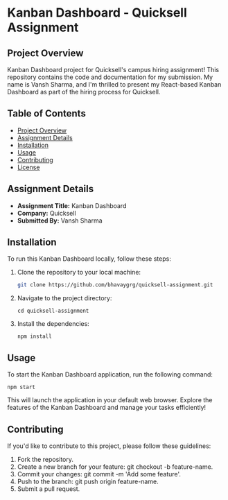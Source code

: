 # Kanban Dashboard - Quicksell Assignment

## Project Overview

Kanban Dashboard project for Quicksell's campus hiring assignment! This repository contains the code and documentation for my submission. My name is Vansh Sharma, and I'm thrilled to present my React-based Kanban Dashboard as part of the hiring process for Quicksell.

## Table of Contents

- [Project Overview](#project-overview)
- [Assignment Details](#assignment-details)
- [Installation](#installation)
- [Usage](#usage)
- [Contributing](#contributing)
- [License](#license)

## Assignment Details

- **Assignment Title:** Kanban Dashboard
- **Company:** Quicksell
- **Submitted By:** Vansh Sharma

## Installation

To run this Kanban Dashboard locally, follow these steps:

1. Clone the repository to your local machine:
   ```bash
   git clone https://github.com/bhavaygrg/quicksell-assignment.git
   ```
2. Navigate to the project directory:
   ```
   cd quicksell-assignment
   ```
3. Install the dependencies:

   ```
   npm install

   ```

## Usage

To start the Kanban Dashboard application, run the following command:

`npm start`

This will launch the application in your default web browser. Explore the features of the Kanban Dashboard and manage your tasks efficiently!

## Contributing

If you'd like to contribute to this project, please follow these guidelines:

1. Fork the repository.
2. Create a new branch for your feature: git checkout -b feature-name.
3. Commit your changes: git commit -m 'Add some feature'.
4. Push to the branch: git push origin feature-name.
5. Submit a pull request.
